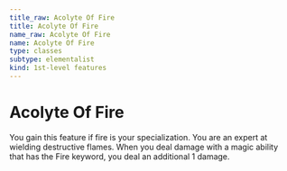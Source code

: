 ```yaml
---
title_raw: Acolyte Of Fire
title: Acolyte Of Fire
name_raw: Acolyte Of Fire
name: Acolyte Of Fire
type: classes
subtype: elementalist
kind: 1st-level features
---
```


# Acolyte Of Fire

You gain this feature if fire is your specialization. You are an expert at wielding destructive flames. When you deal damage with a magic ability that has the Fire keyword, you deal an additional 1 damage.
